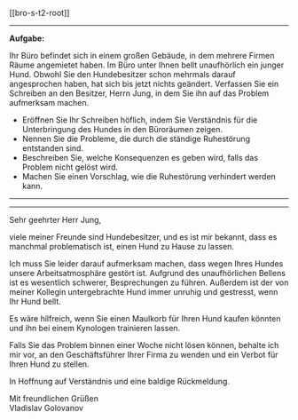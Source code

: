 [[bro-s-t2-root]]

---
**Aufgabe:**

Ihr Büro befindet sich in einem großen Gebäude, in dem mehrere Firmen Räume angemietet haben. Im Büro unter Ihnen bellt unaufhörlich ein junger Hund. Obwohl Sie den Hundebesitzer schon mehrmals darauf angesprochen haben, hat sich bis jetzt nichts geändert. Verfassen Sie ein Schreiben an den Besitzer, Herrn Jung, in dem Sie ihn auf das Problem aufmerksam machen.

- Eröffnen Sie Ihr Schreiben höflich, indem Sie Verständnis für die Unterbringung des Hundes in den Büroräumen zeigen.  
- Nennen Sie die Probleme, die durch die ständige Ruhestörung entstanden sind.  
- Beschreiben Sie, welche Konsequenzen es geben wird, falls das Problem nicht gelöst wird.  
- Machen Sie einen Vorschlag, wie die Ruhestörung verhindert werden kann.  

---
---

Sehr geehrter Herr Jung,

viele meiner Freunde sind Hundebesitzer, und es ist mir bekannt, dass es manchmal problematisch ist, einen Hund zu Hause zu lassen.

Ich muss Sie leider darauf aufmerksam machen, dass wegen Ihres Hundes unsere Arbeitsatmosphäre gestört ist. Aufgrund des unaufhörlichen Bellens ist es wesentlich schwerer, Besprechungen zu führen. Außerdem ist der von meiner Kollegin untergebrachte Hund immer unruhig und gestresst, wenn Ihr Hund bellt.

Es wäre hilfreich, wenn Sie einen Maulkorb für Ihren Hund kaufen könnten und ihn bei einem Kynologen trainieren lassen.

Falls Sie das Problem binnen einer Woche nicht lösen können, behalte ich mir vor, an den Geschäftsführer Ihrer Firma zu wenden und ein Verbot für Ihren Hund zu stellen.

In Hoffnung auf Verständnis und eine baldige Rückmeldung.

Mit freundlichen Grüßen  
Vladislav Golovanov